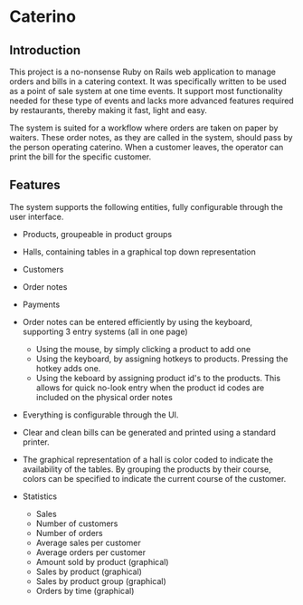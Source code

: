 Caterino
=========

## Introduction

This project is a no-nonsense Ruby on Rails web application to manage orders and bills in a catering context. It was specifically written to be used as a point of sale system at one time events. It support most functionality needed for these type of events and lacks more advanced features required by restaurants, thereby making it fast, light and easy.

The system is suited for a workflow where orders are taken on paper by waiters. These order notes, as they are called in the system, should pass by the person operating caterino. When a customer leaves, the operator can print the bill for the specific customer.


## Features

The system supports the following entities, fully configurable through the user interface.

* Products, groupeable in product groups
* Halls, containing tables in a graphical top down representation
* Customers
* Order notes
* Payments

* Order notes can be entered efficiently by using the keyboard, supporting 3 entry systems (all in one page)
  * Using the mouse, by simply clicking a product to add one
  * Using the keyboard, by assigning hotkeys to products. Pressing the hotkey adds one.
  * Using the keboard by assigning product id's to the products. This allows for quick no-look entry when the product id codes are included on the physical order notes
* Everything is configurable through the UI.
* Clear and clean bills can be generated and printed using a standard printer.
* The graphical representation of a hall is color coded to indicate the availability of the tables. By grouping the products by their course, colors can be specified to indicate the current course of the customer.
* Statistics
  * Sales
  * Number of customers
  * Number of orders
  * Average sales per customer
  * Average orders per customer
  * Amount sold by product (graphical)
  * Sales by product (graphical)
  * Sales by product group (graphical)
  * Orders by time (graphical)
